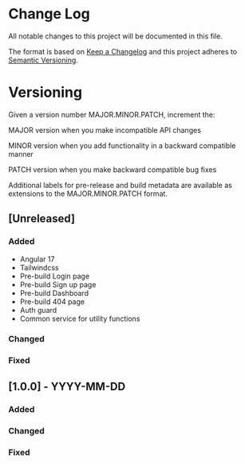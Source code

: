 # Change Log

All notable changes to this project will be documented in this file.

The format is based on [Keep a Changelog](http://keepachangelog.com/)
and this project adheres to [Semantic Versioning](http://semver.org/).

# Versioning

Given a version number MAJOR.MINOR.PATCH, increment the:

MAJOR version when you make incompatible API changes

MINOR version when you add functionality in a backward compatible manner

PATCH version when you make backward compatible bug fixes

Additional labels for pre-release and build metadata are available as extensions to the MAJOR.MINOR.PATCH format.

## [Unreleased]

### Added

- Angular 17
- Tailwindcss
- Pre-build Login page
- Pre-build Sign up page
- Pre-build Dashboard
- Pre-build 404 page
- Auth guard
- Common service for utility functions

### Changed

### Fixed


## [1.0.0] - YYYY-MM-DD

### Added

### Changed

### Fixed
